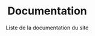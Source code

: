---
title: Documentation
subtitle: Liste de la documentation du site
layout: documentation-category
type: doc
show_sidebar: false
hero_height: is-small
---